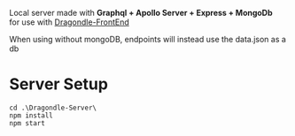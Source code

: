Local server made with <b>Graphql + Apollo Server + Express + MongoDb</b>  
for use with [Dragondle-FrontEnd](https://github.com/SpencerBouse/Dragondle-FrontEnd)

When using without mongoDB, endpoints will instead use the data.json as a db

# Server Setup

```
cd .\Dragondle-Server\
npm install
npm start
```
